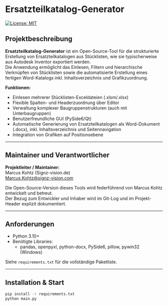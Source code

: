 # Ersatzteilkatalog-Generator

[![License: MIT](https://img.shields.io/badge/License-MIT-yellow.svg)](LICENSE)

## Projektbeschreibung

**Ersatzteilkatalog-Generator** ist ein Open-Source-Tool für die strukturierte Erstellung von Ersatzteilkatalogen aus Stücklisten, wie sie typischerweise aus Autodesk Inventor exportiert werden.  
Die Anwendung ermöglicht das Einlesen, Filtern und hierarchische Verknüpfen von Stücklisten sowie die automatisierte Erstellung eines fertigen Word-Katalogs inkl. Inhaltsverzeichnis und Grafikzuordnung.

**Funktionen:**
- Einlesen mehrerer Stücklisten-Exceldateien (.xlsm/.xlsx)
- Flexible Spalten- und Headerzuordnung über Editor
- Verwaltung komplexer Baugruppenstrukturen (auch mit Unterbaugruppen)
- Benutzerfreundliche GUI (PySide6/Qt)
- Automatische Generierung von Ersatzteilkatalogen als Word-Dokument (.docx), inkl. Inhaltsverzeichnis und Seitennavigation
- Integration von Grafiken auf Positionsebene

---

## Maintainer und Verantwortlicher

**Projektleiter / Maintainer:**  
Marcus Kohtz (Signz-vision.de)  
Marcus.Kohtz@signz-vision.com

Die Open-Source-Version dieses Tools wird federführend von Marcus Kohtz entwickelt und betreut.  
Der Bezug zum Entwickler und Inhaber wird im Git-Log und im Projekt-Header explizit dokumentiert.

---

## Anforderungen

- Python 3.10+  
- Benötigte Libraries:  
  - pandas, openpyxl, python-docx, PySide6, pillow, pywin32 (Windows)

Siehe `requirements.txt` für die vollständige Paketliste.

---

## Installation & Start

```bash
pip install -r requirements.txt
python main.py
